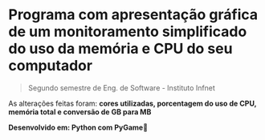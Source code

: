 # Programa com apresentação gráfica de um monitoramento simplificado do uso da memória e CPU do seu computador

> Segundo semestre de Eng. de Software - Instituto Infnet

As alterações feitas foram: **cores utilizadas, porcentagem do uso de CPU, memória total e conversão de GB para MB**
 

**Desenvolvido em: Python com PyGame**🐍

